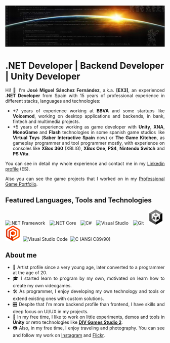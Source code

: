 ![Visual Studio EX3 header](/Local/Images/header.jpg)

# .NET Developer | Backend Developer | Unity Developer

<div align='justify'>
Hi! 👋 I'm <b>José Miguel Sánchez Fernández</b>, a.k.a. <b>[EX3]</b>, an experienced <b>.NET Developer</b> from Spain with 15 years of professional experience in different stacks, languages and technologies: 

<ul>
<li>+7 years of experience working at <b>BBVA</b> and some startups like <b>Voicemod</b>, working on desktop applications and backends, in bank, fintech and multimedia projects.</li>

<li>+5 years of experience working as game developer with <b>Unity</b>, <b>XNA</b>, <b>MonoGame</b> and <b>Flash</b> technologies in some spanish game studios like <b>Virtual Toys</b> (<b>Saber Interactive Spain</b> now) or <b>The Game Kitchen</b>, as gameplay programmer and tool programmer mostly, with experience on consoles like <b>XBox 360</b> (XBLIG), <b>XBox One</b>, <b>PS4</b>, <b>Nintendo Switch</b> and <b>PS Vita</b>.</li>
</ul>

You can see in detail my whole experience and contact me in my [Linkedin profile](https://www.linkedin.com/in/ex3tlsa/) (ES).

Also you can see the game projects that I worked on in my [Professional Game Portfolio](https://portfolio.visualstudioex3.com/).

## Featured Languages, Tools and Technologies
<div>
  <img width="48" src="https://cdn.jsdelivr.net/gh/devicons/devicon/icons/dot-net/dot-net-plain-wordmark.svg" title=".NET Framework" alt=".NET Framework"/>&nbsp;
  <img width="48" src="https://cdn.jsdelivr.net/gh/devicons/devicon/icons/dotnetcore/dotnetcore-original.svg" title=".NET Core" alt=".NET Core"/>&nbsp;
  <img width="48" src="https://cdn.jsdelivr.net/gh/devicons/devicon/icons/csharp/csharp-original.svg" title="C#" alt="C#"/>&nbsp;
  <img width="48" src="https://cdn.jsdelivr.net/gh/devicons/devicon/icons/visualstudio/visualstudio-plain.svg" title="Visual Studio" alt="Visual Studio"/>&nbsp;
  <img width="48" src="https://cdn.jsdelivr.net/gh/devicons/devicon/icons/git/git-original.svg" title="Git" alt="Git"/>&nbsp;
  <img width="48" src="/Local/Images/Icons/unity.png" title="Unity" alt="Unity"/>&nbsp;
  <img width="48" src="/Local/Images/Icons/plasticscm.png" title="Plastic SCM" alt="Plastic SCM"/>&nbsp;
  <img width="48" src="https://cdn.jsdelivr.net/gh/devicons/devicon/icons/vscode/vscode-original.svg" title="Visual Studio Code" alt="Visual Studio Code"/>&nbsp;
  <img width="48" src="https://cdn.jsdelivr.net/gh/devicons/devicon/icons/c/c-original.svg" title="C (ANSI C89/90)" alt="C (ANSI C89/90)"/>&nbsp;
</div>

 ## About me

 - 🎨 Artist profile since a very young age, later converted to a programmer at the age of 20.
 - 🎓 I started learn to program by my own, motivated on learn how to create my own videogames.
 - 🛠️ As programmer, I enjoy developing my own technology and tools or extend existing ones with custom solutions.
 - 🎛️ Despite that I'm more backend profile than frontend, I have skills and deep focus on UI/UX in my projects.
 - 🚀 In my free time, I like to work on little experiments, demos and tools in <b>Unity</b> or retro technologies like [<b>DIV Games Studio 2</b>](/Shared/Images/div_games_studio/README.md).
 - 📷 Also, in my free time, I enjoy traveling and photography. You can see and follow my work on [Instagram](https://www.instagram.com/ex3_tlsa) and [Flickr](https://www.flickr.com/photos/ex3_tlsa).

</div>
<!--
**VisualStudioEX3/VisualStudioEX3** is a ✨ _special_ ✨ repository because its `README.md` (this file) appears on your GitHub profile.

Here are some ideas to get you started:

- 🔭 I’m currently working on ...
- 🌱 I’m currently learning ...
- 👯 I’m looking to collaborate on ...
- 🤔 I’m looking for help with ...
- 💬 Ask me about ...
- 📫 How to reach me: ...
- 😄 Pronouns: ...
- ⚡ Fun fact: ...
-->
